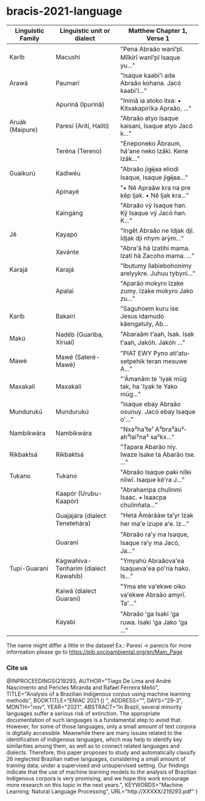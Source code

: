 # bracis-2021-language



| Linguistic Family | Linguistic unit or dialect  | Matthew Chapter 1, Verse 1                |
|--------------------------|--------------------------------------|-----------------------------------------------------|
| Karíb                    | Macushi                              | "Pena Abraão wanîꞌpî. Mîîkîrî wanîꞌpî Isaque yu..." |
| Arawá                    | Paumarí                              | "Isaque kaabi'i ada Abraão kohana. Jacó kaabi'i..." |
|                          | Apurinã (Ipurinã)                    | "Ininiã ia atoko itxa: • Kitxakapirĩka Apraão, ..." |
| Aruák (Maipure)          | Paresí (Arití, Haliti)               | "Abraão atyo Isaque kaisani, Isaque atyo Jacó k..." |
|                          | Teréna (Tereno)                      | "Eneponeko Âbraum, há'ane neko Izáki. Kene Izák..." |
| Guaikurú                 | Kadiwéu                              | "Abraão jiɡ̶ijaa eliodi Isaque, Isaque jiɡ̶ijaa..." |
|                          | Apinayé                              | "• Nẽ Apraãw kra na pre kêp Ijak. • Nẽ Ijak kra..." |
|                          | Kaingáng                             | "Abraão vỹ Isaque han. Kỹ Isaque vỹ Jacó han. K..." |
| Jê                       | Kayapó                               | "Ingêt Abraão ne Idjak dji. Idjak dji nhym arỳm..." |
|                          | Xavánte                              | "Abra'ã hã Izatihi mama. Izati hã Zacoho mama. ..." |
| Karajá                   | Karajá                               | "Ibutumy ilabiebohonimy arelyykre. Juhuu tybyni..." |
|                          | Apalaí                               | "Aparão mokyro Izake zumy. Izake mokyro Jako zu..." |
| Karíb                    | Bakairí                              | "Saguhoem kuru ise Jesus idamudo kâengatuly, Ab...  |
| Makú                     | Nadëb (Guariba, Xiruai)              | "Abaraãm tꞌaah, Isak. Isak tꞌaah, Jakóh. Jakóh ..." |
| Mawé                     | Mawé (Sateré-Mawé)                   | "PIAT EWY Pyno atiꞌatu­set­pehik teran mesuwe A..." |
| Maxakalí                 | Maxakalí                             | "'Ãmanãm te 'Iyak mũg tak, ha 'Iyak te Yako mũg..." |
| Mundurukú                | Mundurukú                            | "Isaque ebay Abraão osunuy. Jacó ebay Isaque o'..." |
| Nambikwára               | Nambikwára                           | "Nxa²­ha¹­te¹­ A³­bra³­ãu²­ah³­lai²­na²­ sa²­kx..." |
| Rikbaktsá                | Rikbaktsá                            | "Tapara Abarão niy. Iwaze Isake ta Abarão tse. ..." |
| Tukano                   | Tukano                               | "Abraão Isaque pakɨ niîkɨ niîwĩ. Isaque kẽ'ra J..." |
|                          | Kaapór (Urubu-Kaapór)                | "Abrahampa chulinmi Isaac. • Isaacpa chulinñata..." |
|                          | Guajajára (dialect Tenetehára)       | "Heta Àmàrààw taꞌyr Izak her maꞌe izupe aꞌe. Iz..." |
|                          | Guaraní                              | "Abraão raꞌy ma Isaque, Isaque raꞌy ma Jacó, Ja..." |
| Tupí-Guaraní             | Kagwahiva-Tenharím (dialect Kawahíb) | "Ymyahũ Abraãova'ea Isaqueva'ea po'ria hako. Is..." |
|                          | Kaiwá (dialect Guaraní)              | "Yma ete vaꞌekwe oiko vaꞌekwe Abraão amyrĩ. Taꞌ..." |
|                          | Kayabí                               | "Abraão ꞌga Isaki ꞌga ruwa. Isaki ꞌga Jako ꞌga ..." |
The name might differ a little in the dataset
Ex.:
Paresí -> parecis
for more information please go to https://pib.socioambiental.org/en/Main_Page











### Cite us

@INPROCEEDINGS{219293,
AUTHOR="Tiago De Lima and André Nascimento and Pericles Miranda and Rafael Ferreira Mello",
TITLE="Analysis of a Brazilian Indigenous corpus using machine learning methods",
BOOKTITLE="ENIAC 2021 () ",
ADDRESS="",
DAYS="29-3",
MONTH="nov",
YEAR="2021",
ABSTRACT="In Brazil, several minority languages suffer a serious risk of extinction. The appropriate documentation of such languages is a fundamental step to avoid that. However, for some of those languages, only a small amount of text corpora is digitally accessible. Meanwhile there are many issues related to the identification of indigenous languages, which may help to identify key similarities among them, as well as to connect related languages and dialects. Therefore, this paper proposes to study and automatically classify 26 neglected Brazilian native languages, considering a small amount of training data, under a supervised and unsupervised setting. Our findings indicate that the use of machine learning models to the analysis of Brazilian Indigenous corpora is very promising, and we hope this work encourage more research on this topic in the next years.",
KEYWORDS="Machine Learning; Natural Language Processing",
URL="http://XXXXX/219293.pdf"
}
